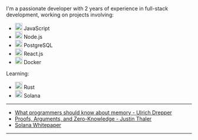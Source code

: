 I'm a passionate developer with 2 years of experience in full-stack development, working on projects involving:
- <img src="https://upload.wikimedia.org/wikipedia/commons/6/6a/JavaScript-logo.png" width="20" /> JavaScript
- <img src="https://upload.wikimedia.org/wikipedia/commons/6/64/Node.js_logo_2015.svg" width="20" /> Node.js
- <img src="https://upload.wikimedia.org/wikipedia/commons/a/a4/Postgresql_elephant.svg" width="20" /> PostgreSQL
- <img src="https://upload.wikimedia.org/wikipedia/commons/a/a7/React-icon.svg" width="20" /> React.js
- <img src="https://upload.wikimedia.org/wikipedia/commons/4/43/Docker_logo.png" width="20" /> Docker

Learning:
- <img src="https://upload.wikimedia.org/wikipedia/commons/d/d5/Rust_programming_language_black_logo.svg" width="20" /> Rust
- <img src="https://upload.wikimedia.org/wikipedia/commons/3/39/Solana_logo.svg" width="20" /> Solana



---
- [What programmers should know about memory - Ulrich Drepper](https://people.freebsd.org/~lstewart/articles/cpumemory.pdf)
- [Proofs, Arguments, and Zero-Knowledge - Justin Thaler](https://people.cs.georgetown.edu/jthaler/ProofsArgsAndZK.html)
- [Solana Whitepaper](https://solana.com/solana-whitepaper.pdf)
---

